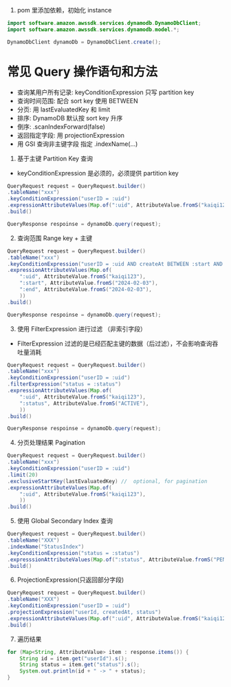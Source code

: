 1. pom 里添加依赖，初始化 instance

```java
import software.amazon.awssdk.services.dynamodb.DynamoDbClient;
import software.amazon.awssdk.services.dynamodb.model.*;

DynamoDbClient dynamoDb = DynamoDbClient.create();
```

# 常见 Query 操作语句和方法

- 查询某用户所有记录: keyConditionExpression 只写 partition key
- 查询时间范围: 配合 sort key 使用 BETWEEN
- 分页: 用 lastEvaluatedKey 和 limit
- 排序: DynamoDB 默认按 sort key 升序
- 倒序: .scanIndexForward(false)
- 返回指定字段: 用 projectionExpression
- 用 GSI 查询非主键字段 指定 .indexName(...)

1. 基于主键 Partition Key 查询

- keyConditionExpression 是必须的，必须提供 partition key

```java
QueryRequest request = QueryRequest.builder()
.tableName("xxx")
.keyConditionExpression("userID = :uid")
.expressionAttributeValues(Map.of(":uid", AttributeValue.fromS("kaiqi123")))
.build()

QueryResponse respoinse = dynamoDb.query(request);
```

2. 查询范围 Range key + 主键

```java
QueryRequest request = QueryRequest.builder()
.tableName("xxx")
.keyConditionExpression("userID = :uid AND createAt BETWEEN :start AND :end")
.expressionAttributeValues(Map.of(
    ":uid", AttributeValue.fromS("kaiqi123"),
    ":start", AttributeValue.fromS("2024-02-03"),
    ":end", AttributeValue.fromS("2024-02-03"),
    ))
.build()

QueryResponse respoinse = dynamoDb.query(request);
```

3. 使用 FilterExpression 进行过滤 （非索引字段）

- FilterExpression 过滤的是已经匹配主键的数据（后过滤），不会影响查询吞吐量消耗

```java
QueryRequest request = QueryRequest.builder()
.tableName("xxx")
.keyConditionExpression("userID = :uid")
.filterExpression("status = :status")
.expressionAttributeValues(Map.of(
    ":uid", AttributeValue.fromS("kaiqi123"),
    ":status", AttributeValue.fromS("ACTIVE"),
    ))
.build()

QueryResponse respoinse = dynamoDb.query(request);
```

4. 分页处理结果 Pagination

```java
QueryRequest request = QueryRequest.builder()
.tableName("xxx")
.keyConditionExpression("userID = :uid")
.limit(20)
.exclusiveStartKey(lastEvaluatedKey) //  optional, for pagination
.expressionAttributeValues(Map.of(
    ":uid", AttributeValue.fromS("kaiqi123"),
    ))
.build()
```

5. 使用 Global Secondary Index 查询

```java
QueryRequest request = QueryRequest.builder()
.tableName("XXX")
.indexName("StatusIndex")
.keyConditionExpression("status = :status")
.expresssionAttributeValues(Map.of(":status", AttributeValue.fromS("PENDING")))
.build()
```

6. ProjectionExpression(只返回部分字段)

```java
QueryRequest request = QueryRequest.builder()
.tableName("XXX")
.keyConditionExpression("userID = :uid")
.projectionExpression("userId, createdAt, status")
.expressionAttributeValues(Map.of(":uid", AttributeValue.fromS("kaiqi123")))
.build()
```

7. 遍历结果

```java
for (Map<String, AttributeValue> item : response.items()) {
    String id = item.get("userId").s();
    String status = item.get("status").s();
    System.out.println(id + " -> " + status);
}

```
